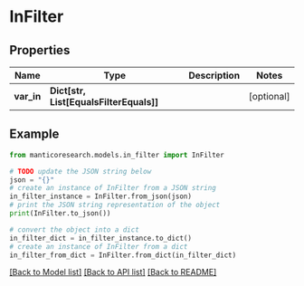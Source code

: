 # InFilter


## Properties

Name | Type | Description | Notes
------------ | ------------- | ------------- | -------------
**var_in** | **Dict[str, List[EqualsFilterEquals]]** |  | [optional] 

## Example

```python
from manticoresearch.models.in_filter import InFilter

# TODO update the JSON string below
json = "{}"
# create an instance of InFilter from a JSON string
in_filter_instance = InFilter.from_json(json)
# print the JSON string representation of the object
print(InFilter.to_json())

# convert the object into a dict
in_filter_dict = in_filter_instance.to_dict()
# create an instance of InFilter from a dict
in_filter_from_dict = InFilter.from_dict(in_filter_dict)
```
[[Back to Model list]](../README.md#documentation-for-models) [[Back to API list]](../README.md#documentation-for-api-endpoints) [[Back to README]](../README.md)



